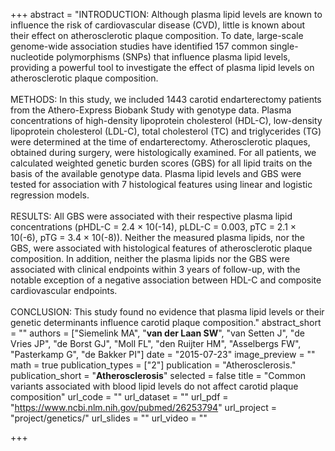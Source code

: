 +++
abstract = "INTRODUCTION: Although plasma lipid levels are known to influence the risk of cardiovascular disease (CVD), little is known about their effect on atherosclerotic plaque composition. To date, large-scale genome-wide association studies have identified 157 common single-nucleotide polymorphisms (SNPs) that influence plasma lipid levels, providing a powerful tool to investigate the effect of plasma lipid levels on atherosclerotic plaque composition.</br></br>METHODS: In this study, we included 1443 carotid endarterectomy patients from the Athero-Express Biobank Study with genotype data. Plasma concentrations of high-density lipoprotein cholesterol (HDL-C), low-density lipoprotein cholesterol (LDL-C), total cholesterol (TC) and triglycerides (TG) were determined at the time of endarterectomy. Atherosclerotic plaques, obtained during surgery, were histologically examined. For all patients, we calculated weighted genetic burden scores (GBS) for all lipid traits on the basis of the available genotype data. Plasma lipid levels and GBS were tested for association with 7 histological features using linear and logistic regression models.</br></br>RESULTS: All GBS were associated with their respective plasma lipid concentrations (pHDL-C = 2.4 × 10(-14), pLDL-C = 0.003, pTC = 2.1 × 10(-6), pTG = 3.4 × 10(-8)). Neither the measured plasma lipids, nor the GBS, were associated with histological features of atherosclerotic plaque composition. In addition, neither the plasma lipids nor the GBS were associated with clinical endpoints within 3 years of follow-up, with the notable exception of a negative association between HDL-C and composite cardiovascular endpoints.</br></br>CONCLUSION: This study found no evidence that plasma lipid levels or their genetic determinants influence carotid plaque composition."
abstract_short = ""
authors = ["Siemelink MA", "**van der Laan SW**", "van Setten J", "de Vries JP", "de Borst GJ", "Moll FL", "den Ruijter HM", "Asselbergs FW", "Pasterkamp G", "de Bakker PI"]
date = "2015-07-23"
image_preview = ""
math = true
publication_types = ["2"]
publication = "Atherosclerosis."
publication_short = "**Atherosclerosis**"
selected = false
title = "Common variants associated with blood lipid levels do not affect carotid plaque composition"
url_code = ""
url_dataset = ""
url_pdf = "https://www.ncbi.nlm.nih.gov/pubmed/26253794"
url_project = "project/genetics/"
url_slides = ""
url_video = ""

+++


